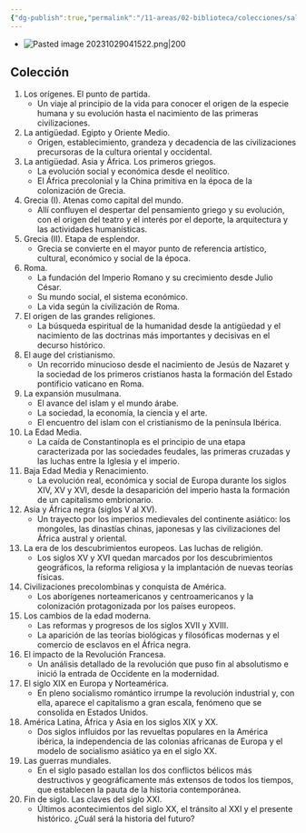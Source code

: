 ```yaml
---
{"dg-publish":true,"permalink":"/11-areas/02-biblioteca/colecciones/salvat-historia-universal/","noteIcon":""}
---
```


- ![Pasted image 20231029041522.png|200](/img/user/02%20Image/Pasted%20image%2020231029041522.png)
## Colección 
1. Los orígenes. El punto de partida.
	- Un viaje al principio de la vida para conocer el origen de la especie humana y su evolución hasta el nacimiento de las primeras civilizaciones.
2. La antigüedad. Egipto y Oriente Medio.
	- Origen, establecimiento, grandeza y decadencia de las civilizaciones precursoras de la cultura oriental y occidental.
3. La antigüedad. Asia y África. Los primeros griegos.
	- La evolución social y económica desde el neolítico.
	- El África precolonial y la China primitiva en la época de la colonización de Grecia.
4. Grecia (I). Atenas como capital del mundo.
	- Allí confluyen el despertar del pensamiento griego y su evolución, con el origen del teatro y el interés por el deporte, la arquitectura y las actividades humanísticas.
5. Grecia (II). Etapa de esplendor.
	- Grecia se convierte en el mayor punto de referencia artístico, cultural, económico y social de la época.
6. Roma.
	- La fundación del Imperio Romano y su crecimiento desde Julio César. 
	- Su mundo social, el sistema económico. 
	- La vida según la civilización de Roma.
7. El origen de las grandes religiones.
	- La búsqueda espiritual de la humanidad desde la antigüedad y el nacimiento de las doctrinas más importantes y decisivas en el decurso histórico.
8. El auge del cristianismo.
	- Un recorrido minucioso desde el nacimiento de Jesús de Nazaret y la sociedad de los primeros cristianos hasta la formación del Estado pontificio vaticano en Roma.
9. La expansión musulmana.
	- El avance del islam y el mundo árabe. 
	- La sociedad, la economía, la ciencia y el arte. 
	- El encuentro del islam con el cristianismo de la península Ibérica.
10. La Edad Media.
	- La caída de Constantinopla es el principio de una etapa caracterizada por las sociedades feudales, las primeras cruzadas y las luchas entre la Iglesia y el imperio.
11. Baja Edad Media y Renacimiento.
	- La evolución real, económica y social de Europa durante los siglos XIV, XV y XVI, desde la desaparición del imperio hasta la formación de un capitalismo embrionario.
12. Asia y África negra (siglos V al XV).
	- Un trayecto por los imperios medievales del continente asiático: los mongoles, las dinastías chinas, japonesas y las civilizaciones del África austral y oriental.
13. La era de los descubrimientos europeos. Las luchas de religión.
	- Los siglos XV y XVI quedan marcados por los descubrimientos geográficos, la reforma religiosa y la implantación de nuevas teorías físicas.
14. Civilizaciones precolombinas y conquista de América.
	- Los aborígenes norteamericanos y centroamericanos y la colonización protagonizada por los países europeos.
15. Los cambios de la edad moderna.
	- Las reformas y progresos de los siglos XVII y XVIII. 
	- La aparición de las teorías biológicas y filosóficas modernas y el comercio de esclavos en el África negra.
16. El impacto de la Revolución Francesa.
	- Un análisis detallado de la revolución que puso fin al absolutismo e inició la entrada de Occidente en la modernidad.
17. El siglo XIX en Europa y Norteamérica.
	- En pleno socialismo romántico irrumpe la revolución industrial y, con ella, aparece el capitalismo a gran escala, fenómeno que se consolida en Estados Unidos.
18. América Latina, África y Asia en los siglos XIX y XX.
	- Dos siglos influidos por las revueltas populares en la América ibérica, la independencia de las colonias africanas de Europa y el modelo de socialismo asiático ya en el siglo XX.
19. Las guerras mundiales.
	- En el siglo pasado estallan los dos conflictos bélicos más destructivos y geográficamente más extensos de todos los tiempos, que establecen la pauta de la historia contemporánea.
20. Fin de siglo. Las claves del siglo XXI.
	- Últimos acontecimientos del siglo XX, el tránsito al XXI y el presente histórico. ¿Cuál será la historia del futuro?